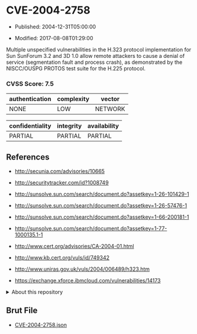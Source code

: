 # CVE-2004-2758

- Published: 2004-12-31T05:00:00

- Modified: 2017-08-08T01:29:00

Multiple unspecified vulnerabilities in the H.323 protocol implementation for Sun SunForum 3.2 and 3D 1.0 allow remote attackers to cause a denial of service (segmentation fault and process crash), as demonstrated by the NISCC/OUSPG PROTOS test suite for the H.225 protocol.

### CVSS Score: **7.5**

| authentication | complexity | vector |
| --- | --- | --- |
| NONE | LOW | NETWORK |

| confidentiality | integrity | availability |
| --- | --- | --- |
| PARTIAL | PARTIAL | PARTIAL |

## References

* http://secunia.com/advisories/10665

* http://securitytracker.com/id?1008749

* http://sunsolve.sun.com/search/document.do?assetkey=1-26-101429-1

* http://sunsolve.sun.com/search/document.do?assetkey=1-26-57476-1

* http://sunsolve.sun.com/search/document.do?assetkey=1-66-200181-1

* http://sunsolve.sun.com/search/document.do?assetkey=1-77-1000135.1-1

* http://www.cert.org/advisories/CA-2004-01.html

* http://www.kb.cert.org/vuls/id/749342

* http://www.uniras.gov.uk/vuls/2004/006489/h323.htm

* https://exchange.xforce.ibmcloud.com/vulnerabilities/14173

<details>
<summary>About this repository</summary> 

  This repository is part of the project [Live Hack CVE](https://github.com/Live-Hack-CVE). Main website can be found [www.live-hack.org](https://www.live-hack.org) 
  
  Made by [Sn0wAlice](https://github.com/Sn0wAlice) for the people that care about security and need to have a feed of the latest CVEs. Hope you enjoy it, don't forget to star the repo and follow me on [Twitter](https://twitter.com/Sn0wAlice) and [Github](https://github.com/Sn0wAlice). And that is my [personnal website](https://www.alice-snow.me/)

  - [Home Page](https://github.com/Live-Hack-CVE)
  - [Framework](https://github.com/Live-Hack-CVE/cve-framework)
  - [CVE database](https://github.com/Live-Hack-CVE/full_database)
  - [Changelog](https://github.com/Live-Hack-CVE/Changelog)
</details>

## Brut File

* [CVE-2004-2758.json](https://raw.githubusercontent.com/Live-Hack-CVE/full_database/main/cves/2004/CVE-2004-2758.json)


